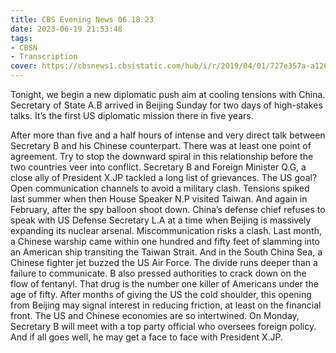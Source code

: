 ```yaml
---
title: CBS Evening News 06.18.23
date: 2023-06-19 21:53:48
tags:
- CBSN
- Transcription
cover: https://cbsnews1.cbsistatic.com/hub/i/r/2019/04/01/727e357a-a126-4138-a2c5-4d3222669d57/thumbnail/640x360/3ff2761028dc5c65cc4f07acd54bcd5c/cbsn2-logo-1920x1080.jpg
---
```

Tonight, we begin a new diplomatic push aim at cooling tensions with China. Secretary of State A.B arrived in Beijing Sunday for two days of high-stakes talks. It’s the first US diplomatic mission there in five years. 

After more than five and a half hours of intense and very direct talk between Secretary B and his Chinese counterpart. There was at least one point of agreement. Try to stop the downward spiral in this relationship before the two countries veer into conflict. Secretary B and Foreign Minister Q.G, a close ally of President X.JP tackled a long list of grievances. The US goal? Open communication channels to avoid a military clash. Tensions spiked last summer when then House Speaker N.P visited Taiwan. And again in February, after the spy balloon shoot down. China’s defense chief refuses to speak with US Defense Secretary L.A at a time when Beijing is massively expanding its nuclear arsenal. Miscommunication risks a clash. Last month, a Chinese warship came within one hundred and fifty feet of slamming into an American ship transiting the Taiwan Strait. And in the South China Sea, a Chinese fighter jet buzzed the US Air Force. The divide runs deeper than a failure to communicate. B also pressed authorities to crack down on the flow of fentanyl. That drug is the number one killer of Americans under the age of fifty. After months of giving the US the cold shoulder, this opening from Beijing may signal interest in reducing friction, at least on the financial front. The US and Chinese economies are so intertwined. On Monday, Secretary B will meet with a top party official who oversees foreign policy. And if all goes well, he may get a face to face with President X.JP.
